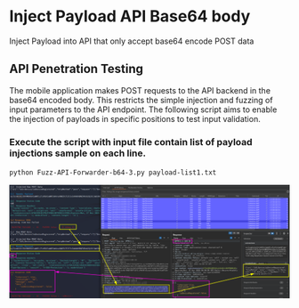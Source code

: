 # Inject Payload API Base64 body

Inject Payload into API that only accept base64 encode POST data  

## API Penetration Testing  

The mobile application makes POST requests to the API backend in the base64 encoded body. 
This restricts the simple injection and fuzzing of input parameters to the API endpoint.
The following script aims to enable the injection of payloads in specific positions to test input validation.  


### Execute the script with input file contain list of payload injections sample on each line.  
```bash
python Fuzz-API-Forwarder-b64-3.py payload-list1.txt
```
![API Forwarder](API-FORWARD.png)

